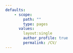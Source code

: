 ```yaml
---
defaults:
    - scope:
        path: ""
        type: pages
      values:
        layout:single
        author_profile: true
        permalink: /CV/
---
```

